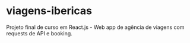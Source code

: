 # viagens-ibericas
Projeto final de curso em React.js - Web app de agência de viagens com requests de API e booking.
